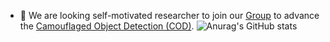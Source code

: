 - 👯 We are looking self-motivated researcher to join our [Group](https://dengpingfan.github.io/) to advance the [Camouflaged Object Detection (COD)](https://github.com/DengPingFan/SINet). 
![Anurag's GitHub stats](https://github-readme-stats.vercel.app/api?username=DengPingFan&show_icons=true&theme=radical)  



